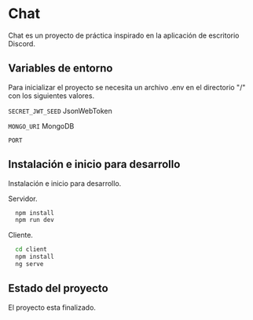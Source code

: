 
# Chat

Chat es un proyecto de práctica inspirado en la aplicación de escritorio Discord.


## Variables de entorno

Para inicializar el proyecto se necesita un archivo .env en el directorio "/" con los siguientes valores.

`SECRET_JWT_SEED` JsonWebToken

`MONGO_URI` MongoDB

`PORT` 





## Instalación e inicio para desarrollo

Instalación e inicio para desarrollo.

Servidor.

```bash
  npm install
  npm run dev
```
Cliente.

```bash
  cd client
  npm install
  ng serve
```
## Estado del proyecto

El proyecto esta finalizado.

